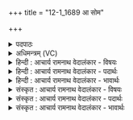 +++
title = "12-1_1689 आ सोम"

+++
<details><summary>पदपाठः</summary>

आ꣢। सो꣣म। स्वानः꣢। अ꣡द्रि꣢꣯भिः। अ। द्रि꣣भिः। तिरः꣢। वा꣡रा꣢꣯णि। अ꣣व्य꣡या꣢। ज꣡नः꣢꣯। न। पु꣣रि꣢। च꣣म्वोः꣢। वि꣣शत्। ह꣡रिः꣢꣯। स꣡दः꣢꣯। व꣡ने꣢꣯षु। द꣣ध्रिषे। १६८९।
</details>

<details><summary>अधिमन्त्रम् (VC)</summary>

- पवमानः सोमः
- सप्तर्षयः
- बार्हतः प्रगाथः (विषमा बृहती, समा सतोबृहती)
- मध्यमः
</details>

<details><summary>हिन्दी : आचार्य रामनाथ वेदालंकार - विषयः</summary>

प्रथम ऋचा पूर्वार्चिक में ५१३ क्रमाङ्क पर परमात्मा को सम्बोधित की गयी थी। यहाँ जीवात्मा को सम्बोधन करते हैं।
</details>

<details><summary>हिन्दी : आचार्य रामनाथ वेदालंकार - पदार्थः</summary>

पदार्थान्वयभाषाः -  हे(सोम)ज्ञानरस का आस्वादन करनेवाले जीवात्मन्! (अद्रिभिः)आदर के योग्य गुरुजनों से(स्वानः)प्रेरणा किया जाता हुआ तू(अव्यया)भौतिक(वाराणि)आच्छादक विघ्न आदि को(तिरः)तिरस्कृत कर दे। आगे परोक्ष रूप में कहते हैं—यह(हरिः)ज्ञान का आहरण करनेवाला जीवात्मा(चम्वोः)मस्तिष्क और हृदय में(विशत्)प्रवेश करता है, (जनः न)जैसे कोई मनुष्य(पुरि)नगरी में प्रविष्ट होता है। आगे फिर प्रत्यक्ष रूप में कहते हैं—हे जीवात्मन्!तू(वनेषु)सेवनीय इन्दिर्यों और प्राणों में(सदः)निवास को(दध्रिषे)धारण करता है ॥१॥
</details>

<details><summary>हिन्दी : आचार्य रामनाथ वेदालंकार - भावार्थः</summary>

भावार्थभाषाः -  जो यह जीवात्मा देह में प्रविष्ट होकर अणु परिमाण वाला भी होता हुआ अपने सामर्थ्य से अङ्ग-अङ्ग में प्रवेश किये रहता है,उसे चाहिए कि जीवन में वा योग-मार्ग में आये हुए सब विघ्नों को दूर करके विजय प्राप्त करे ॥१॥
</details>

<details><summary>संस्कृत : आचार्य रामनाथ वेदालंकार - विषयः</summary>

तत्र प्रथमा ऋक् पूर्वार्चिके ५१३ क्रमाङ्के परमात्मानं सम्बोधिता। अत्र जीवात्मा सम्बोध्यते।
</details>

<details><summary>संस्कृत : आचार्य रामनाथ वेदालंकार - पदार्थः</summary>

पदार्थान्वयभाषाः -  हे(सोम)ज्ञानरसास्वादक जीवात्मन्! (अद्रिभिः)आदरयोग्यैः गुरुजनैः।[आद्रियन्ते इति अद्रयस्तैः।] (स्वानः)प्रेर्यमाणः त्वम्(अव्यया)अव्ययानि,भौतिकानि(वाराणि)आच्छादकानि विघ्नादीनि(तिरः)तिरस्कुरु।[अविः पृथिवी,तस्या इमानि अव्ययानि भौतिकानि।‘इयं पृथिवी वा अविरियं हीमाः सर्वाः प्रजा अवति’श० ६।१।२।३३।]अथ परोक्षकृतमाह—एषः(हरिः)ज्ञानाहरणशीलः जीवात्मा(चम्वोः)मस्तिष्कहृदययोः(विशत्)प्रविशति, (जनः न)कश्चिद् मनुष्यो यथा(पुरि)नगर्याम् प्रविशति तद्वत्। अथ पुनः प्रत्यक्षकृतमाह—हे जीवात्मन्!त्वम्(वनेषु)वननीयेषु इन्द्रियेषु प्राणेषु चापि(सदः)निवासम्(दध्रिषे)धारयसि ॥१॥
</details>

<details><summary>संस्कृत : आचार्य रामनाथ वेदालंकार - भावार्थः</summary>

भावार्थभाषाः -  योऽयं जीवात्मा देहं प्रविश्याणुपरिमाणोऽपि सन् स्वसामर्थ्येनाङ्गमङ्गं प्रविशति तेन जीवने योगमार्गे वा समागतान् सर्वान् विघ्नान् दूरीकृत्य विजयः प्राप्तव्यः ॥१॥
</details>